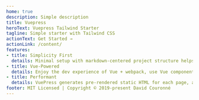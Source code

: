 ```yaml
---
home: true
description: Simple description
title: Vuepress
heroText: Vuepress Tailwind Starter
tagline: Simple starter with Tailwind CSS
actionText: Get Started →
actionLink: /content/
features:
- title: Simplicity First
  details: Minimal setup with markdown-centered project structure helps you focus on writing.
- title: Vue-Powered
  details: Enjoy the dev experience of Vue + webpack, use Vue components in markdown, and develop custom themes with Vue.
- title: Performant
  details: VuePress generates pre-rendered static HTML for each page, and runs as an SPA once a page is loaded.
footer: MIT Licensed | Copyright © 2019-present David Couronné
---
```



